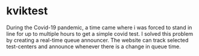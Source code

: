 # kviktest

During the Covid-19 pandemic, a time came where i was forced to stand in line for up to multiple hours to get a simple covid test.
I solved this problem by creating a real-time queue announcer.
The website can track selected test-centers and announce whenever there is a change in queue time.
